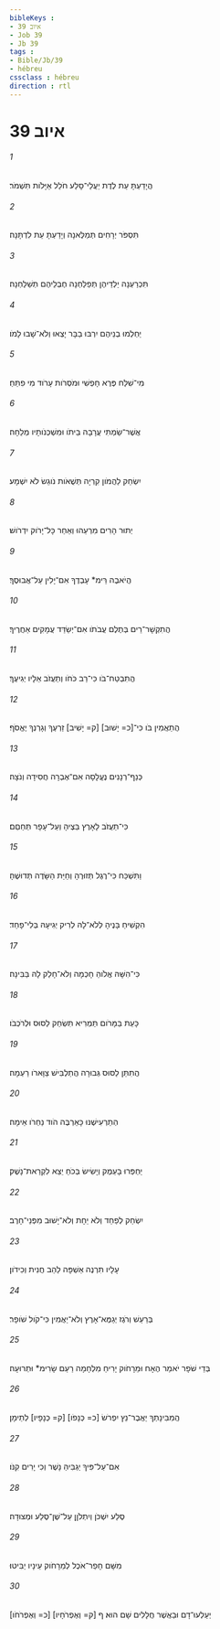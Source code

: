 ```yaml
---
bibleKeys : 
- איוב 39
- Job 39
- Jb 39
tags : 
- Bible/Jb/39
- hébreu
cssclass : hébreu
direction : rtl
---
```


# איוב 39

###### 1
הֲיָדַעְתָּ עֵת לֶדֶת יַעֲלֵי־סָלַע חֹלֵל אַיָּלֹות תִּשְׁמֹר׃
###### 2
תִּסְפֹּר יְרָחִים תְּמַלֶּאנָה וְיָדַעְתָּ עֵת לִדְתָּנָה׃
###### 3
תִּכְרַעְנָה יַלְדֵיהֶן תְּפַלַּחְנָה חֶבְלֵיהֶם תְּשַׁלַּחְנָה׃
###### 4
יַחְלְמוּ בְנֵיהֶם יִרְבּוּ בַבָּר יָצְאוּ וְלֹא־שָׁבוּ לָמֹו׃
###### 5
מִי־שִׁלַּח פֶּרֶא חָפְשִׁי וּמֹסְרֹות עָרֹוד מִי פִתֵּחַ׃
###### 6
אֲשֶׁר־שַׂמְתִּי עֲרָבָה בֵיתֹו וּמִשְׁכְּנֹותָיו מְלֵחָה׃
###### 7
יִשְׂחַק לַהֲמֹון קִרְיָה תְּשֻׁאֹות נֹוגֵשׂ לֹא יִשְׁמָע׃
###### 8
יְתוּר הָרִים מִרְעֵהוּ וְאַחַר כָּל־יָרֹוק יִדְרֹושׁ׃
###### 9
הֲיֹאבֶה רֵּימ* עָבְדֶךָ אִם־יָלִין עַל־אֲבוּסֶךָ׃
###### 10
הֲתִקְשָׁר־רֵים בְּתֶלֶם עֲבֹתֹו אִם־יְשַׂדֵּד עֲמָקִים אַחֲרֶיךָ׃
###### 11
הֲתִבְטַח־בֹּו כִּי־רַב כֹּחֹו וְתַעֲזֹב אֵלָיו יְגִיעֶךָ׃
###### 12
הֲתַאֲמִין בֹּו כִּי־[כ= יָשׁוּב] [ק= יָשִׁיב] זַרְעֶךָ וְגָרְנְךָ יֶאֱסֹף׃
###### 13
כְּנַף־רְנָנִים נֶעֱלָסָה אִם־אֶבְרָה חֲסִידָה וְנֹצָה׃
###### 14
כִּי־תַעֲזֹב לָאָרֶץ בֵּצֶיהָ וְעַל־עָפָר תְּחַםֵּם׃
###### 15
וַתִּשְׁכַּח כִּי־רֶגֶל תְּזוּרֶהָ וְחַיַּת הַשָּׂדֶה תְּדוּשֶׁהָ׃
###### 16
הִקְשִׁיחַ בָּנֶיהָ לְּלֹא־לָהּ לְרִיק יְגִיעָהּ בְּלִי־פָחַד׃
###### 17
כִּי־הִשָּׁהּ אֱלֹוהַּ חָכְמָה וְלֹא־חָלַק לָהּ בַּבִּינָה׃
###### 18
כָּעֵת בַּמָּרֹום תַּמְרִיא תִּשְׂחַק לַסּוּס וּלְרֹכְבֹו׃
###### 19
הֲתִתֵּן לַסּוּס גְּבוּרָה הֲתַלְבִּישׁ צַוָּארֹו רַעְמָה׃
###### 20
הְתַרְעִישֶׁנּוּ כָּאַרְבֶּה הֹוד נַחְרֹו אֵימָה׃
###### 21
יַחְפְּרוּ בָעֵמֶק וְיָשִׂישׂ בְּכֹחַ יֵצֵא לִקְרַאת־נָשֶׁק׃
###### 22
יִשְׂחַק לְפַחַד וְלֹא יֵחָת וְלֹא־יָשׁוּב מִפְּנֵי־חָרֶב׃
###### 23
עָלָיו תִּרְנֶה אַשְׁפָּה לַהַב חֲנִית וְכִידֹון׃
###### 24
בְּרַעַשׁ וְרֹגֶז יְגַמֶּא־אָרֶץ וְלֹא־יַאֲמִין כִּי־קֹול שֹׁופָר׃
###### 25
בְּדֵי שֹׁפָר יֹאמַר הֶאָח וּמֵרָחֹוק יָרִיחַ מִלְחָמָה רַעַם שָׂרִימ* וּתְרוּעָה׃
###### 26
הֲמִבִּינָתְךָ יַאֲבֶר־נֵץ יִפְרֹשׂ [כ= כְּנָפֹו] [ק= כְּנָפָיו] לְתֵימָן׃
###### 27
אִם־עַל־פִּיךָ יַגְבִּיהַּ נָשֶׁר וְכִי יָרִים קִנֹּו׃
###### 28
סֶלַע יִשְׁכֹּן וְיִתְלֹןָן עַל־שֶׁן־סֶלַע וּמְצוּדָה׃
###### 29
מִשָּׁם חָפַר־אֹכֶל לְמֵרָחֹוק עֵינָיו יַבִּיטוּ׃
###### 30
[כ= וְאֶפְרֹחֹו] [ק= וְאֶפְרֹחָיו] יְעַלְעוּ־דָם וּבַאֲשֶׁר חֲלָלִים שָׁם הוּא׃ ף
